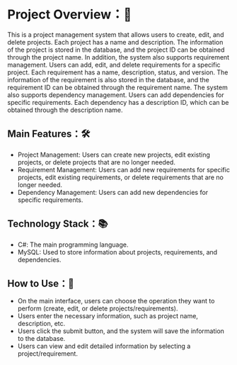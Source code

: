 # Project Overview：🚀

This is a project management system that allows users to create, edit, and delete projects. Each project has a name and description. The information of the project is stored in the database, and the project ID can be obtained through the project name.
In addition, the system also supports requirement management. Users can add, edit, and delete requirements for a specific project. Each requirement has a name, description, status, and version.
The information of the requirement is also stored in the database, and the requirement ID can be obtained through the requirement name.
The system also supports dependency management. Users can add dependencies for specific requirements. Each dependency has a description ID, which can be obtained through the description name.

## Main Features：🛠️

- Project Management: Users can create new projects, edit existing projects, or delete projects that are no longer needed.
- Requirement Management: Users can add new requirements for specific projects, edit existing requirements, or delete requirements that are no longer needed.
- Dependency Management: Users can add new dependencies for specific requirements.

## Technology Stack：📚
-  C#: The main programming language.
-  MySQL: Used to store information about projects, requirements, and dependencies.

## How to Use：📝
- On the main interface, users can choose the operation they want to perform (create, edit, or delete projects/requirements).
- Users enter the necessary information, such as project name, description, etc.
- Users click the submit button, and the system will save the information to the database.
- Users can view and edit detailed information by selecting a project/requirement.
